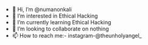 - 👋 Hi, I’m @numanonkali
- 👀 I’m interested in Ethical Hacking
- 🌱 I’m currently learning Ethical Hacking 
- 💞️ I’m looking to collaborate on nothing
- 📫 How to reach me:- instagram-@theunholyangel_

<!---
numanonkali/numanonkali is a ✨ special ✨ repository because its `README.md` (this file) appears on your GitHub profile.
You can click the Preview link to take a look at your changes.
--->
